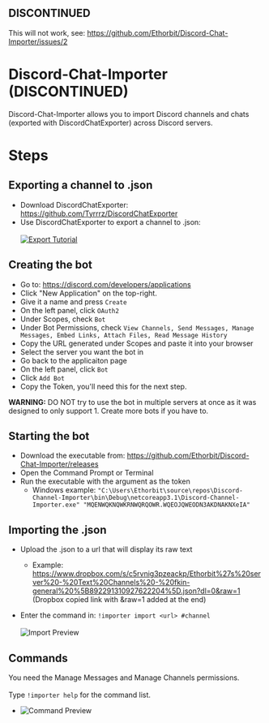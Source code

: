 ## DISCONTINUED
This will not work, see: https://github.com/Ethorbit/Discord-Chat-Importer/issues/2

# Discord-Chat-Importer (DISCONTINUED)
Discord-Chat-Importer allows you to import Discord channels and chats (exported with DiscordChatExporter) across Discord servers.

# Steps
## Exporting a channel to .json
* Download DiscordChatExporter: https://github.com/Tyrrrz/DiscordChatExporter
* Use DiscordChatExporter to export a channel to .json:
<br></br> [![Export Tutorial](https://i.imgur.com/78Ejkhp.jpg)](https://m.youtube.com/watch?v=tt-TBOWLyJk)

## Creating the bot
* Go to: https://discord.com/developers/applications
* Click "New Application" on the top-right.
* Give it a name and press `Create`
* On the left panel, click `OAuth2`
* Under Scopes, check `Bot`
* Under Bot Permissions, check `View Channels, Send Messages, Manage Messages, Embed Links, Attach Files, Read Message History`
* Copy the URL generated under Scopes and paste it into your browser
* Select the server you want the bot in
* Go back to the applicaiton page
* On the left panel, click `Bot`
* Click `Add Bot`
* Copy the Token, you'll need this for the next step.

**WARNING:** DO NOT try to use the bot in multiple servers at once as it was designed to only support 1. Create more bots if you have to.

## Starting the bot
* Download the executable from: https://github.com/Ethorbit/Discord-Chat-Importer/releases
* Open the Command Prompt or Terminal
* Run the executable with the argument as the token
   * Windows example: `"C:\Users\Ethorbit\source\repos\Discord-Channel-Importer\bin\Debug\netcoreapp3.1\Discord-Channel-Importer.exe" "MQENWQKNQWKRNWQRQOWR.WQEOJQWEODN3AKDNAKNXeIA"`


## Importing the .json
* Upload the .json to a url that will display its raw text
   * Example: https://www.dropbox.com/s/c5rvnig3pzeackp/Ethorbit%27s%20server%20-%20Text%20Channels%20-%20fkin-general%20%5B892291310927622204%5D.json?dl=0&raw=1
(Dropbox copied link with &raw=1 added at the end)

* Enter the command in: `!importer import <url> #channel`
<br></br> ![Import Preview](https://i.imgur.com/SZ1bOq9.png)

## Commands
You need the Manage Messages and Manage Channels permissions.
<br></br>Type `!importer help` for the command list.
* ![Command Preview](https://i.imgur.com/I684Agh.png)
